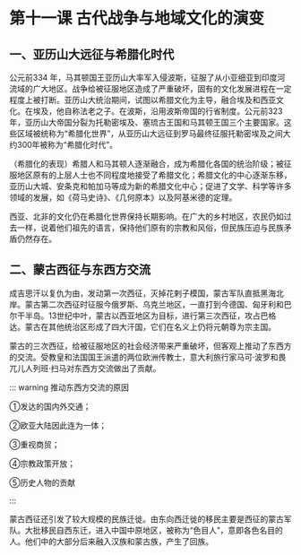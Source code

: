 # 第十一课 古代战争与地域文化的演变

## 一、亚历山大远征与希腊化时代

公元前334 年，马其顿国王亚历山大率军入侵波斯，征服了从小亚细亚到印度河流域的广大地区。战争给被征服地区造成了严重破坏，固有的文化发展进程在一定程度上被打断。亚历山大统治期间，试图以希腊文化为主导，融合埃及和西亚文化。在埃及，他自称法老之子。在波斯，沿用波斯帝国的行省制度。公元前323 年，亚历山大帝国分裂为托勒密埃及、塞琉古王国和马其顿王国三个主要国家。这些区域被统称为“希腊化世界”，从亚历山大远征到罗马最终征服托勒密埃及之间大约300年被称为“希腊化时代”。

（希腊化的表现）希腊人和马其顿人逐渐融合，成为希腊化各国的统治阶级；被征服地区原有的上层人士也不同程度地接受了希腊文化；希腊文化的中心逐渐东移，亚历山大城、安条克和帕加马等成为新的希腊文化中心；促进了文学、科学等许多领域的发展，如《荷马史诗》、《几何原本》以及阿基米德的定理。

西亚、北非的文化仍在希腊化世界保持长期影响。在广大的乡村地区，农民仍如过去一样，说着他们祖先的语言，保持他们原有的宗教和风俗，但民族压迫与民族矛盾仍然存在。

## 二、蒙古西征与东西方交流

成吉思汗以复仇为由，发动第一次西征，灭掉花剌子模国，蒙古军队直抵黑海北岸。蒙古第二次西征时征服今俄罗斯、乌克兰地区，一直打到今德国、匈牙利和巴尔干半岛。13世纪中叶，蒙古以西亚地区为目标，进行第三次西征，攻占巴格达。蒙古在其他统治区形成了四大汗国，它们在名义上仍将元朝尊为宗主国。

蒙古的三次西征，给被征服地区的社会经济带来严重破坏，但客观上推动了东西方的交流。受教皇和法国国王派遣的两位欧洲传教士，意大利旅行家马可·波罗和畏兀儿人列班·扫马对东西方交流做出了贡献。

::: warning 推动东西方交流的原因

①发达的国内外交通；

②欧亚大陆因此连为一体；

③重视商贸；

④宗教政策开放；

⑤历史人物的贡献

:::

蒙古西征还引发了较大规模的民族迁徙。由东向西迁徙的移民主要是西征的蒙古军队。大批移民自西东迁，进入中国中原地区，被称为“色目人”，意即各色名目的人。他们中的大部分后来融入汉族和蒙古族，产生了回族。
